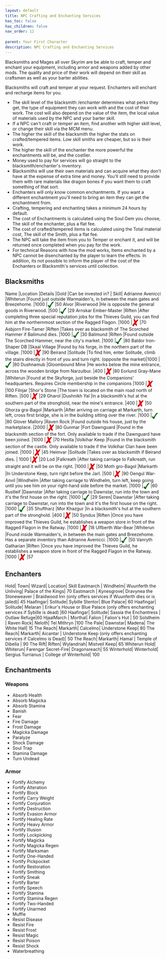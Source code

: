 ```yaml
---
layout: default
title: NPC Crafting and Enchanting Services
has_toc: false
has_children: false
nav_order: 12

parent: Your First Character
description: NPC Crafting and Enchanting Services
---
```



Blacksmiths and Mages all over Skyrim are be able to craft, temper and enchant your equipment, including armor and weapons added by other mods. The quality and price of their work will depend on their skill as craftsmen as well as your barter abilities.

Blacksmiths will craft and temper at your request. Enchanters will enchant and recharge items for you.

* The skill level of the blacksmith /enchanter determines what perks they get, the type of equipment they can work with and the cost of their work. The cost will also depend on the value of the item, the local value of materials used by the NPC and your barter skill.
* If a NPC can't craft or temper an item, find another with higher skill level, or change their skill via the MCM menu.
* The higher the skill of the blacksmith the higher the stats on crafted/tempered items. Low skill smiths are cheaper, but so is their work.
* The higher the skill of the enchanter the more powerful the enchantments will be, and the costlier.
* Money used to pay for services will go straight to the blacksmith/enchanter's inventory.
* Blacksmiths will use their own materials and can acquire what they don't have at the expense of extra time and money. You'll still need to provide them with rare materials like dragon bones if you want them to craft something of that sort.
* Enchanters will only know common enchantments. If you want a different enchantment you'll need to bring an item they can get the enchantment from.
* Crafting, tempering and enchanting takes a minimum 24 hours by default.
* The cost of Enchantments is calculated using the Soul Gem you choose, The skill of the enchanter, plus a flat fee. 
* The cost of crafted/tempered items is calculated using the Total material cost, The skill of the Smith, plus a flat fee. 
* The NPC will take the item from you to Temper or enchant it, and will be returned once completed when you pay for the work.
* For technical Reasons with how the mod works, Items enchanted by a NPC cannot be disenchanted by the player to learn the effects.  In addition, its not possible to inform the player of the cost of the Enchanters or Blacksmith's services until collection.

## Blacksmiths

Name |Location |Details |Gold |Can be invested in? | Skill|
Adrianne Avenicci |Whiterun |Found just outside Warmaiden's, in between the main gates and Breezehome. |1000 |<img alt="☑" src="/Assets/Green_Tick.svg" style="vertical-align: middle" width="20" height="20"> |50
Alvor |Riverwood |He is opposite the general goods in Riverwood. |500 |<img alt="☑" src="/Assets/Green_Tick.svg" style="vertical-align: middle" width="20" height="20"> |29
Arnskar Ember-Master |Riften |After completing three special reputation jobs for the Thieves Guild, you can find him at the northernmost section of the Ragged Flagon. |1000 |<img alt="☒" src="/Assets/Red_Cross.svg" style="vertical-align: middle" width="20" height="23"> |70
Asbjorn Fire-Tamer |Riften |Takes over as blacksmith of The Scorched Hammer if Balimund dies. |1000 |<img alt="☑" src="/Assets/Green_Tick.svg" style="vertical-align: middle" width="20" height="20"> |30
Balimund |Riften |Found outside The Scorched Hammer, near the city's market. |1000 |<img alt="☑" src="/Assets/Green_Tick.svg" style="vertical-align: middle" width="20" height="20"> |80
Baldor Iron-Shaper DB |Skaal Village |Found by his forge, in the northern part of the village. |1000 |<img alt="☒" src="/Assets/Red_Cross.svg" style="vertical-align: middle" width="20" height="23"> |90
Beirand |Solitude |To find him, enter Solitude, climb the stairs directly in front of you and turn right. (opposite the market)|1000 |<img alt="☑" src="/Assets/Green_Tick.svg" style="vertical-align: middle" width="20" height="20"> |80
Dushnamub |Gloombound Mine |He works below the mine entrance, across the wooden bridge from Narzulbur. |400 |<img alt="☒" src="/Assets/Red_Cross.svg" style="vertical-align: middle" width="20" height="23"> |80
Eorlund Gray-Mane |Whiterun |Found at the Skyforge, just beside the Companions' headquarters. Requires Circle membership in the companions |1000 |<img alt="☒" src="/Assets/Red_Cross.svg" style="vertical-align: middle" width="20" height="23"> |100
Filnjar |Shor's Stone |The town is located on the main road north of Riften. |500 |<img alt="☒" src="/Assets/Red_Cross.svg" style="vertical-align: middle" width="20" height="23"> |29
Gharol |Dushnikh Yal |In a blacksmith's hut at the southern part of the stronghold, near the mine's entrance. |400 |<img alt="☒" src="/Assets/Red_Cross.svg" style="vertical-align: middle" width="20" height="23"> |50
Ghorza gra-Bagol |Markarth |After arriving on carriage at Markarth, turn left, cross first bridge, she is in the building sitting over the river. |1000 |<img alt="☑" src="/Assets/Green_Tick.svg" style="vertical-align: middle" width="20" height="20">  |80
Glover Mallory |Raven Rock |Found outside his house, just by the marketplace. |2000 |<img alt="☒" src="/Assets/Red_Cross.svg" style="vertical-align: middle" width="20" height="23"> |80
Gunmar  |Fort Dawnguard |Found in the blacksmith section of the fort. Only available to trade if the Dawnguard have been joined. |1000 |<img alt="☒" src="/Assets/Red_Cross.svg" style="vertical-align: middle" width="20" height="23"> |70
Hestla  |Volkihar Keep |Found in the blacksmith section of the castle. Only available to trade if the Volkihar Clan have been joined. |1000 |<img alt="☒" src="/Assets/Red_Cross.svg" style="vertical-align: middle" width="20" height="23"> |45
Heimvar |Solitude |Takes over as blacksmith if Beirand dies. | 1000 |<img alt="☒" src="/Assets/Red_Cross.svg" style="vertical-align: middle" width="20" height="23"> |20
Lod |Falkreath |After taking carriage to Falkreath, run straight and it will be on the right. |1000 |<img alt="☒" src="/Assets/Red_Cross.svg" style="vertical-align: middle" width="20" height="23"> |50
Moth gro-Bagol |Markarth |In Understone Keep, turn right before the Jarl. |500 |<img alt="☒" src="/Assets/Red_Cross.svg" style="vertical-align: middle" width="20" height="23"> |90
Oengul War-Anvil |Windhelm |After taking carriage to Windhelm, turn left, keep going until you see him on your right-hand side before the market. |1000 |<img alt="☑" src="/Assets/Green_Tick.svg" style="vertical-align: middle" width="20" height="20"> |60
Rustleif |Dawnstar |After taking carriage to Dawnstar, run into the town and it's the first house on the right. |1000 |<img alt="☑" src="/Assets/Green_Tick.svg" style="vertical-align: middle" width="20" height="20"> |29
Seren| Dawnstar |After taking carriage to Dawnstar, run into the town and it's the first house on the right. |1000 |<img alt="☑" src="/Assets/Green_Tick.svg" style="vertical-align: middle" width="20" height="20"> |35
Shuftharz |Mor Khazgur |In a blacksmith's hut at the southern part of the stronghold. |400 |<img alt="☒" src="/Assets/Red_Cross.svg" style="vertical-align: middle" width="20" height="23"> |50
Syndus |Riften |Once you have improved the Thieves Guild, he establishes a weapon store in front of the Ragged Flagon in the Ratway. |1000 |<img alt="☒" src="/Assets/Red_Cross.svg" style="vertical-align: middle" width="20" height="23"> |18
Ulfberth War-Bear |Whiterun |Found inside Warmaiden's, in between the main gates and Breezehome. Has a separate inventory than Adrianne Avenicci. |1000 |<img alt="☑" src="/Assets/Green_Tick.svg" style="vertical-align: middle" width="20" height="20"> |50
Vanryth Gatharian |Riften |Once you have improved the Thieves Guild, he establishes a weapon store in front of the Ragged Flagon in the Ratway. |1000 |<img alt="☒" src="/Assets/Red_Cross.svg" style="vertical-align: middle" width="20" height="23"> |57

## Enchanters

Hold| 	Town| Wizard| Location| Skill
Eastmarch |	Windhelm| 	Wuunferth the Unliving| 	Palace of the Kings| 70
Eastmarch | Kynesgrove| Dravynea the Stoneweaver | Braidwood Inn (only offers services if Wuunferth dies or is jailed)| 45
Haafingar| 	Solitude| 	Sybille Stentor| 	Blue Palace| 60
Haafingar| 	Solitude| 	Melaran | Erikur's House or Blue Palace (only offers enchanting services if Sybille is dead) |60
Haafingar| 	Solitude| 	Sassia the Enchantress | Outlaw Refuge|60
HjaalMarch | 	Morthal| 	Falion | Falion's Hut | 50
Solstheim | Raven Rock| Neloth| Tel Mithryn |100
The Pale| 	Dawnstar| 	Madena| 	The White Hall| 15
The Reach| 	Markarth| 	Calcelmo| 	Understone Keep| 80
The Reach| 	Markarth|   Aicantar |	Understone Keep (only offers enchanting services if Calcelmo is Dead)| 50
The Reach| 	Markarth|   Hamal | Temple of Dibella	| 90
The Rift| 	Riften| 	Wylandriah| 	Mistveil Keep| 65
Whiterun Hold| 	Whiterun| 	Farengar Secret-Fire| 	Dragonsreach| 55
Winterhold| Winterhold| 	Sergius Turrianus | 	College of Winterhold| 100

## Enchantments

### Weapons
* Absorb Health 
* Absorb Magicka               
* Absorb Stamina                       
* Banish                       
* Fear                
* Fire Damage                      
* Frost Damage      
* Magicka Damage      
* Paralyze  
* Shock Damage
* Soul Trap 
* Stamina Damage
* Turn Undead   

### Armor        
* Fortify Alchemy         
* Fortify Alteration            
* Fortify Block         
* Fortify Carry Weight              
* Fortify Conjuration           
* Fortify Destruction  
* Fortify Evasion Armor            
* Fortify Healing Rate                
* Fortify Heavy Armor               
* Fortify Illusion                        
* Fortify Lockpicking        
* Fortify Magicka              
* Fortify Magicka Regen         
* Fortify Marksman             
* Fortify One-Handed              
* Fortify Pickpocket    
* Fortify Restoration            
* Fortify Smithing        
* Fortify Sneak         
* Fortify Barter   
* Fortify Speech      
* Fortify Stamina  
* Fortify Stamina Regen 
* Fortify Two-Handed
* Fortify Unarmed 
* Muffle     
* Resist Disease 
* Resist Fire 
* Resist Frost   
* Resist Magic  
* Resist Poison          
* Resist Shock     
* Waterbreathing     






